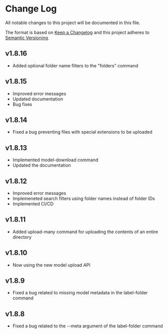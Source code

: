 # Change Log
All notable changes to this project will be documented in this file.
 
The format is based on [Keep a Changelog](http://keepachangelog.com/)
and this project adheres to [Semantic Versioning](http://semver.org/).

## v1.8.16

* Added optional folder name filters to the "folders" command

## v1.8.15

* Improved error messages
* Updated documentation
* Bug fixes

## v1.8.14

* Fixed a bug preventing files with special extensions to be uploaded

## v1.8.13

* Implemented model-download command
* Updated the documentation

## v1.8.12

* Improved error messages
* Implemeneted search filters using folder names instead of folder IDs
* Implemented CI/CD

## v1.8.11

* Added upload-many command for uploading the contents of an entire directory

## v1.8.10

* Now using the new model upload API

## v1.8.9

* Fixed a bug related to missing model metadata in the label-folder command

## v1.8.8

* Fixed a bug related to the --meta argument of the label-folder command


